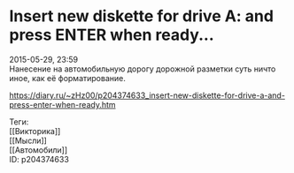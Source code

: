Insert new diskette for drive A: and press ENTER when ready...
===============================================================

   
 2015-05-29, 23:59   
  Нанесение на автомобильную дорогу дорожной разметки суть ничто иное, как её форматирование.   
    
 <https://diary.ru/~zHz00/p204374633_insert-new-diskette-for-drive-a-and-press-enter-when-ready.htm>   
   
 Теги:   
 [[Викторика]]   
 [[Мысли]]   
 [[Автомобили]]   
 ID: p204374633